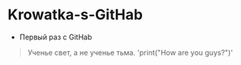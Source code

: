 # Krowatka-s-GitHab
- Первый раз с GitHab
> Ученье свет, а не ученье тьма.
'print("How are you guys?")'
